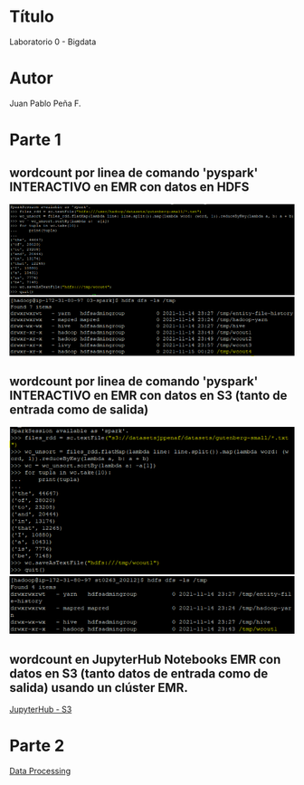 # Título
Laboratorio 0 - Bigdata

# Autor
Juan Pablo Peña F.

# Parte 1
## wordcount por linea de comando 'pyspark' INTERACTIVO en EMR con datos en HDFS
<img src="https://github.com/JPabloPena/ST0263jppenaf/blob/main/bigdata/assets/lab3-1-01.PNG"/>

<img src="https://github.com/JPabloPena/ST0263jppenaf/blob/main/bigdata/assets/lab3-1-02.PNG"/>

## wordcount por linea de comando 'pyspark' INTERACTIVO en EMR con datos en S3 (tanto de entrada como de salida)
<img src="https://github.com/JPabloPena/ST0263jppenaf/blob/main/bigdata/assets/lab3-1-03.PNG"/>

<img src="https://github.com/JPabloPena/ST0263jppenaf/blob/main/bigdata/assets/lab3-1-04.PNG"/>

## wordcount en JupyterHub Notebooks EMR con datos en S3 (tanto datos de entrada como de salida) usando un clúster EMR.
[JupyterHub - S3](https://github.com/)

# Parte 2
[Data Processing](https://github.com/)